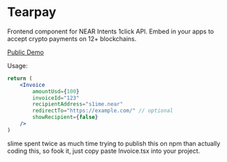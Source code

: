 # Tearpay

Frontend component for NEAR Intents 1click API. Embed in your apps to accept crypto payments on 12+ blockchains.

[Public Demo](https://tearpay-demo.intear.tech/?amountUsd=0.05&invoiceId=123&recipientAddress=s1ime.near&redirectTo=https://example.com)

Usage:

```jsx
return (
    <Invoice
        amountUsd={100}
        invoiceId="123"
        recipientAddress="s1ime.near"
        redirectTo="https://example.com/" // optional
        showRecipient={false}
    />
)
```

slime spent twice as much time trying to publish this on npm than actually coding this, so fook it, just copy paste Invoice.tsx into your project.

